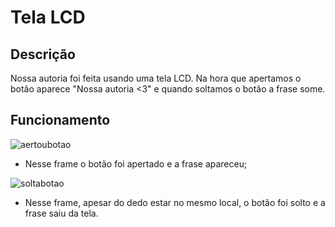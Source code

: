 # Tela LCD
## Descrição
Nossa autoria foi feita usando uma tela LCD. Na hora que apertamos o botão aparece "Nossa autoria <3" e quando soltamos o botão a frase some.
## Funcionamento
![aertoubotao](https://user-images.githubusercontent.com/102592123/176665044-eb43ebbb-2bee-4a6b-ad26-edc484c80c44.PNG)


* Nesse frame o botão foi apertado e a frase apareceu;


![soltabotao](https://user-images.githubusercontent.com/102592123/176665464-77b72650-f918-4095-9a2e-a9f1ba752d6e.png)


* Nesse frame, apesar do dedo estar no mesmo local, o botão foi solto e a frase saiu da tela.

